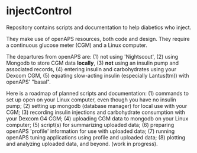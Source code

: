 # injectControl
Repository contains scripts and documentation to help diabetics who inject.  

They make use of openAPS resources, both code and design.  They require a continuous glucose meter (CGM) 
and a Linux computer.

The departures from openAPS are: 
(1) not using 'Nightscout', 
(2) using Mongodb to store CGM data **locally**, 
(3) **not** using an insulin pump and associated records,
(4) entering insulin and carbohydrates using your Dexcom CGM,
(5) equating slow-acting insulin (especially Lantus(tm)) with openAPS' "basal".

Here is a roadmap of planned scripts and documentation:
(1) commands to set up open on your Linux computer, even though you have no insulin pump;
(2) setting up mongodb (database manager) for local use with your CGM;
(3) recording insulin injections and carbohydrate consumption with your Dexcom G4 CGM;
(4) uploading CGM data to mongodb on your Linux computer;
(5) script(s) for summarizing uploaded data;
(6) preparing openAPS 'profile' information for use with uploaded data;
(7) running openAPS tuning applications using profile and uploaded data;
(8) plotting and analyzing uploaded data, and beyond.  (work in progress).

